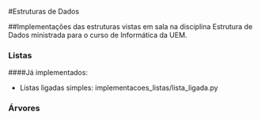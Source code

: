 #Estruturas de Dados

##Implementações das estruturas vistas em sala na disciplina Estrutura de Dados ministrada para o curso de Informática da UEM.

### Listas

####Já implementados:

- Listas ligadas simples: implementacoes_listas/lista_ligada.py

### Árvores




